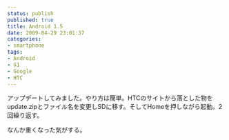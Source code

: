 ```yaml
---
status: publish
published: true
title: Android 1.5
date: 2009-04-29 23:01:37
categories:
- smartphone
tags:
- Android
- G1
- Google
- HTC
---
```

アップデートしてみました。やり方は簡単。HTCのサイトから落とした物をupdate.zipとファイル名を変更しSDに移す。そしてHomeを押しながら起動。2回繰り返す。

なんか重くなった気がする。
